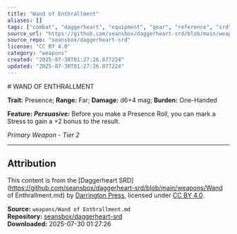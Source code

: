 ```yaml
---
title: "Wand of Enthrallment"
aliases: []
tags: ["combat", "daggerheart", "equipment", "gear", "reference", "srd", "ttrpg", "weapon"]
source_url: "https://github.com/seansbox/daggerheart-srd/blob/main/weapons/Wand of Enthrallment.md"
source_repo: "seansbox/daggerheart-srd"
license: "CC BY 4.0"
category: "weapons"
created: "2025-07-30T01:27:26.077224"
updated: "2025-07-30T01:27:26.077224"
---
```


﻿# WAND OF ENTHRALLMENT

**Trait:** Presence; **Range:** Far; **Damage:** d6+4 mag; **Burden:** One-Handed

**Feature:** ***Persuasive:*** Before you make a Presence Roll, you can mark a Stress to gain a +2 bonus to the result.

*Primary Weapon - Tier 2*

---

## Attribution

This content is from the [Daggerheart SRD](https://github.com/seansbox/daggerheart-srd/blob/main/weapons/Wand of Enthrallment.md) by [Darrington Press](https://darringtonpress.com/), licensed under [CC BY 4.0](https://creativecommons.org/licenses/by/4.0/).

**Source:** `weapons/Wand of Enthrallment.md`  
**Repository:** [seansbox/daggerheart-srd](https://github.com/seansbox/daggerheart-srd)  
**Downloaded:** 2025-07-30 01:27:26

